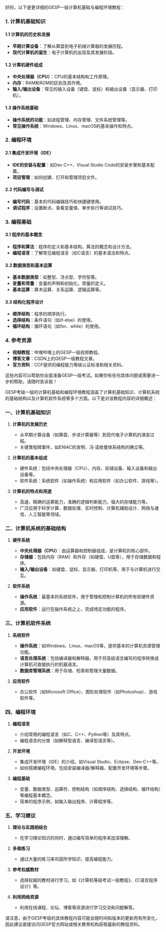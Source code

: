 好的，以下是更详细的GESP一级计算机基础与编程环境教程：

### 1. 计算机基础知识

#### 1.1 计算机的历史和发展
- **早期计算设备**：了解从算盘到电子机械计算器的发展历程。
- **现代计算机的诞生**：电子计算机的出现及其发展阶段。

#### 1.2 计算机硬件组成
- **中央处理器（CPU）**：CPU的基本结构和工作原理。
- **内存**：RAM和ROM的区别及其作用。
- **输入/输出设备**：常见的输入设备（键盘、鼠标）和输出设备（显示器、打印机）。

#### 1.3 操作系统基础
- **操作系统的功能**：如进程管理、内存管理、文件系统管理等。
- **常见操作系统**：Windows、Linux、macOS的基本操作和特点。

### 2. 编程环境

#### 2.1 集成开发环境（IDE）
- **IDE的安装与配置**：如Dev C++、Visual Studio Code的安装步骤和基本配置。
- **项目管理**：如何创建、打开和管理项目文件。

#### 2.2 代码编写与调试
- **编写代码**：基本的代码编辑技巧和快捷键使用。
- **调试程序**：设置断点、查看变量值、单步执行等调试技巧。

### 3. 编程基础

#### 3.1 程序的基本概念
- **程序和算法**：程序的定义和基本结构，算法的概念和设计方法。
- **编程语言**：了解常见编程语言（如C语言）的基本语法和特点。

#### 3.2 数据类型和基本运算
- **基本数据类型**：如整型、浮点型、字符型等。
- **变量和常量**：变量的声明和初始化，常量的定义。
- **基本运算**：算术运算、关系运算、逻辑运算等。

#### 3.3 结构化程序设计
- **顺序结构**：程序的顺序执行。
- **选择结构**：条件语句（如if-else）的使用。
- **循环结构**：循环语句（如for、while）的使用。

### 4. 参考资源

- **视频教程**：哔哩哔哩上的GESP一级视频教程。
- **博客文章**：CSDN上的GESP一级教程文章。
- **官方资料**：CCF提供的编程能力等级认证标准和相关资料。

这些内容可以帮助你全面准备GESP一级考试。如果你有任何具体问题或需要进一步的帮助，请随时告诉我！


GESP考级一级的计算机基础和编程环境教程涵盖了计算机基础知识、计算机系统的基础结构以及计算机软件系统等多个方面。以下是对该教程内容的详细概述：

### 一、计算机基础知识

1. **计算机的发展历史**
   - 从早期计算设备（如算盘、步进计算器等）到现代电子计算机的演变过程。
   - 关键里程碑事件，如ENIAC的发明、冯·诺依曼体系结构的确立等。

2. **计算机的基本组成**
   - 硬件系统：包括中央处理器（CPU）、内存、存储设备、输入设备和输出设备等。
   - 软件系统：系统软件（如操作系统）和应用软件（如办公软件、游戏等）。

3. **计算机的特点和用途**
   - 高速、精确的运算能力，准确的逻辑判断能力，强大的存储能力等。
   - 广泛应用于科学计算、数据处理、实时控制、计算机辅助设计、网络与通信、人工智能等领域。

### 二、计算机系统的基础结构

1. **硬件系统**
   - **中央处理器（CPU）**：由运算器和控制器组成，是计算机的核心部件。
   - **存储器**：包括内存（RAM）和外存（如硬盘、U盘等），用于存储数据和程序。
   - **输入/输出设备**：如键盘、鼠标、显示器、打印机等，用于与计算机进行交互。

2. **软件系统**
   - **操作系统**：最基本的系统软件，用于管理和控制计算机的所有软硬件资源。
   - **应用软件**：运行在操作系统之上，完成特定功能的程序。

### 三、计算机软件系统

1. **系统软件**
   - **操作系统**：如Windows、Linux、macOS等，提供基本的计算机资源管理功能。
   - **语言处理系统**：包括编译器和解释器，用于将高级语言编写的程序转换成计算机可直接执行的机器语言。
   - **数据库管理系统**：用于存储、检索和管理大量数据。

2. **应用软件**
   - 办公软件（如Microsoft Office）、图形处理软件（如Photoshop）、游戏软件等。

### 四、编程环境

1. **编程语言**
   - 介绍常用的编程语言（如C、C++、Python等）及其特点。
   - 编程语言的分类（如解释型语言、编译型语言等）。

2. **开发环境**
   - 集成开发环境（IDE）的介绍，如Visual Studio、Eclipse、Dev-C++等。
   - 如何搭建编程环境，包括安装编译器/解释器、配置开发环境等步骤。

3. **编程基础**
   - 变量、数据类型、运算符、控制结构（如顺序结构、选择结构、循环结构）等编程基本概念。
   - 简单的程序示例，如输入输出程序、计算程序等。

### 五、学习建议

1. **理论与实践相结合**
   - 在学习理论知识的同时，通过编写简单的程序来加深理解。

2. **多做练习**
   - 通过大量的练习来巩固所学知识，提高编程能力。

3. **参考权威教材**
   - 选择权威的教材进行学习，如《计算机等级考试一级教程》、《C语言程序设计》等。

4. **利用网络资源**
   - 利用在线课程、论坛、博客等资源进行学习交流和问题解答。

请注意，由于GESP考级的具体教程内容可能会随时间和版本的更新而有所变化，因此建议直接访问GESP官方网站或相关教育机构获取最新的教程资料。